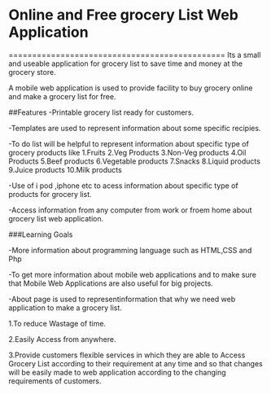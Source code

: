 # Online and Free grocery List Web Application
==============================================
Its a small and useable application for grocery list to save time and money at the grocery store.

A mobile web application is used to provide facility to buy grocery online and make a grocery list for free.

##Features
-Printable grocery list ready for customers.

-Templates are used to represent information about some specific recipies.

-To do list will be helpful to represent information about specific type of grocery products like
1.Fruits
2.Veg Products
3.Non-Veg products
4.Oil Products
5.Beef products
6.Vegetable products
7.Snacks
8.Liquid products
9.Juice products
10.Milk products

-Use of i pod ,iphone etc to acess information about specific type of products for grocery list.

-Access information from any computer from work or froem home about grocery list web application.

###Learning Goals

-More information about programming language such as HTML,CSS and Php

-To get more information about mobile web applications and to make sure that Mobile Web Applications are also useful for big projects.

-About page is used to representinformation that why we need web application to make a grocery list.

1.To reduce Wastage of time.

2.Easily Access from anywhere.

3.Provide customers flexible services in which they are able to Access Grocery List according to their requirement at any time and so that changes will be easily made to web application according to the changing requirements of customers.



